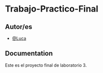 # Trabajo-Practico-Final

## Autor/es

- [@Luca](https://github.com/lucaSinEse)

## Documentation

Este es el proyecto final de laboratorio 3.
